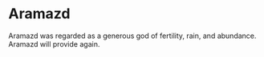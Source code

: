 # Aramazd
Aramazd was regarded as a generous god of fertility, rain, and abundance.
Aramazd will provide again.
